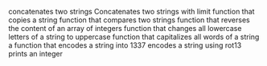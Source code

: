 concatenates two strings
Concatenates two strings with limit
function that copies a string
function that compares two strings
function that reverses the content of an array of integers
function that changes all lowercase letters of a string to uppercase
function that capitalizes all words of a string
 a function that encodes a string into 1337
encodes a string using rot13
 prints an integer
